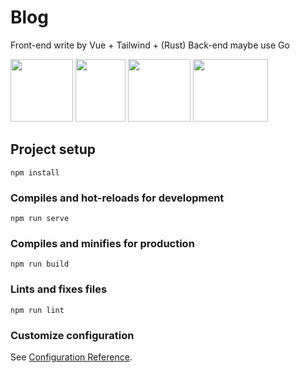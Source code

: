 # Blog

Front-end write by Vue + Tailwind + (Rust) 
Back-end maybe use Go
<div style="display:inline justify-content:center">
<img src="https://user-images.githubusercontent.com/64208218/147421046-5e0608f8-6e98-4bd2-9b14-f921bf7c5653.png" height="100px" width="100px"/>
<img src="https://upload.wikimedia.org/wikipedia/commons/thumb/d/d5/Tailwind_CSS_Logo.svg/2048px-Tailwind_CSS_Logo.svg.png" height="100px" width="80px"/>
<img src="https://pic1.xuehuaimg.com/proxy/csdn/https://imgconvert.csdnimg.cn/aHR0cHM6Ly9ia2ltZy5jZG4uYmNlYm9zLmNvbS9waWMvM2I4N2U5NTAzNTJhYzY1YzVlYjY0M2RkZjlmMmIyMTE5MjEzOGFlOA?x-oss-process=image/format,png" height="100px" width="100px"/>
<img  src="https://www.mcu.by/wp-content/uploads/2020/05/pngwave.png" height="100px" width="120px"/>
  </div>
  
## Project setup

```
npm install
```

### Compiles and hot-reloads for development

```
npm run serve
```

### Compiles and minifies for production

```
npm run build
```

### Lints and fixes files

```
npm run lint
```

### Customize configuration

See [Configuration Reference](https://cli.vuejs.org/config/).
